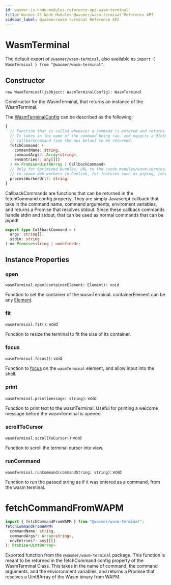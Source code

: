 ```yaml
---
id: wasmer-js-node-modules-reference-api-wasm-terminal
title: Wasmer-JS Node Modules @wasmer/wasm-terminal Reference API
sidebar_label: @wasmer/wasm-terminal Reference API
---
```


# WasmTerminal

The default export of `@wasmer/wasm-terminal`, also available as `import { WasmTerminal } from "@wasmer/wasm-terminal"`.

## Constructor

`new WasmTerminal(jsObject: WasmTerminalConfig): WasmTerminal`

Constructor for the WasmTerminal, that returns an instance of the WasmTerminal.

The [WasmTerminalConfig](https://github.com/wasmerio/wasmer-js/blob/master/packages/wasm-terminal/lib/wasm-terminal-config.ts) can be described as the following:

```typescript
{
  // Function that is called whenever a command is entered and returns a Promise,
  // It takes in the name of the command being run, and expects a Uint8Array of a Wasm Binary, or a
  // CallbackCommand (see the api below) to be returned.
  fetchCommand: (
    commandName: string,
    commandArgs?: Array<string>,
    envEntries?: any[][]
  ) => Promise<Uint8Array | CallbackCommand>
  // Only for Optimized Bundles: URL to the /node_modules/wasm-terminal/workers/process.worker.js . This is used by the shell to
  // to spawn web workers in Comlink, for features such as piping, /dev/stdin reading, and general performance enhancements.
  processWorkerUrl?: string;
}
```

CallbackCommands are functions that can be returned in the fetchCommand config property. They are simply Javascript callback that take in the command name, command arguments, enviroment variables, and returns a Promise that resolves stdout. Since these callback commands handle stdin and stdout, that can be used as normal commands that can be piped!

```typescript
export type CallbackCommand = (
  args: string[],
  stdin: string
) => Promise<string | undefined>;
```

## Instance Properties

### open

`wasmTerminal.open(containerElement: Element): void`

Function to set the container of the wasmTerminal. containerElement can be any [Element](https://developer.mozilla.org/en-US/docs/Web/API/Element).

### fit

`wasmTerminal.fit()`: void

Function to resize the terminal to fit the size of its container.

### focus

`wasmTerminal.focus()`: void

Function to [focus](https://developer.mozilla.org/en-US/docs/Web/API/HTMLElement/focus) on the `wasmTerminal` element, and allow input into the shell.

### print

`wasmTerminal.print(message: string)`: void

Function to print text to the wasmTerminal. Useful for printing a welcome message before the wasmTerminal is opened.

### scrollToCursor

`wasmTerminal.scrollToCursor()`:void

Function to scroll the terminal cursor into view.

### runCommand

`wasmTerminal.runCommand(commandString: string)`: void

Function to run the passed string as if it was entered as a command, from the wasm terminal.

# fetchCommandFromWAPM

```typescript
import { fetchCommandFromWAPM } from "@wasmer/wasm-terminal";
fetchCommandFromWAPM(
  commandName: string,
  commandArgs?: Array<string>,
  envEntries?: any[][]
): Promise<Uint8Array>
```

Exported function from the `@wasmer/wasm-terminal` package. This function is meant to be returned in the fetchCommand config property of the WasmTerminal Class. This takes in the name of command, the command arguments, and the envioronment variables, and returns a Promise that resolves a Uint8Array of the Wasm binary from WAPM.
